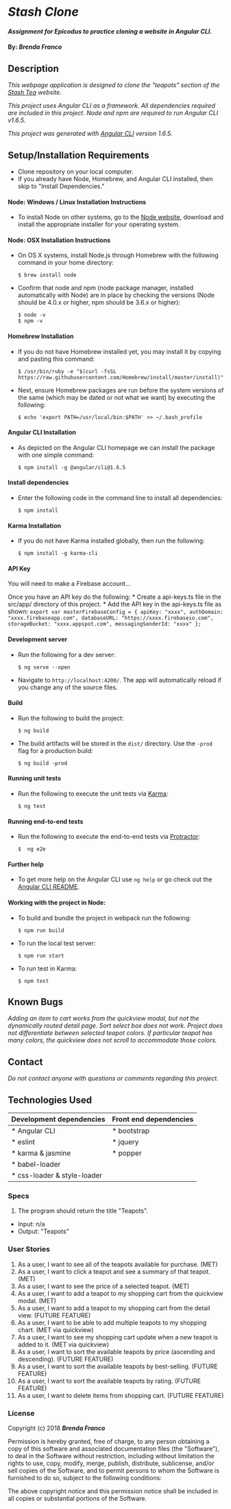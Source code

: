 # _Stash Clone_

#### _Assignment for Epicodus to practice cloning a website in Angular CLI._

#### By: _**Brenda Franco**_

## Description

_This webpage application is designed to clone the
"teapots" section of the [Stash Tea](https://www.stashtea.com/collections/teapots) website._

_This project uses Angular CLI as a framework. All dependencies required are included in this project. Node and npm are required to run Angular CLI v1.6.5._

_This project was generated with [Angular CLI](https://github.com/angular/angular-cli) version 1.6.5._

## Setup/Installation Requirements

* Clone repository on your local computer.
* If you already have Node, Homebrew, and Angular CLI installed, then skip to "Install Dependencies."

#### Node: Windows / Linux Installation Instructions
  * To install Node on other systems, go to the <a href="https://nodejs.org/en/">Node website</a>, download and install the appropriate installer for your operating system.

#### Node: OSX Installation Instructions
  * On OS X systems, install Node.js through Homebrew with the following command in your home directory:
    ```
    $ brew install node
    ```
  * Confirm that node and npm (node package manager, installed automatically with Node) are in place by checking the versions (Node should be 4.0.x or higher, npm should be 3.6.x or higher):
    ```
    $ node -v
    $ npm -v
    ```
#### Homebrew Installation
  * If you do not have Homebrew installed yet, you may install it by copying and pasting this command:
    ```
    $ /usr/bin/ruby -e "$(curl -fsSL https://raw.githubusercontent.com/Homebrew/install/master/install)"
    ```
  * Next, ensure Homebrew packages are run before the system versions of the same (which may be dated or not what we want) by executing the following:
    ```
    $ echo 'export PATH=/usr/local/bin:$PATH' >> ~/.bash_profile
    ```
#### Angular CLI Installation
  * As depicted on the Angular CLI homepage we can install the package with one simple command:
    ```
    $ npm install -g @angular/cli@1.6.5
    ```
#### Install dependencies
  * Enter the following code in the command line to install all dependencies:
    ```
    $ npm install
    ```
#### Karma Installation
  * If you do not have Karma installed globally, then run the following:
    ```
    $ npm install -g karma-cli
    ```

#### API Key
  You will need to make a Firebase account...

  Once you have an API key do the following:
    * Create a api-keys.ts file in the src/app/ directory of this project.
    * Add the API key in the api-keys.ts file as shown:
    ```
    export var masterFirebaseConfig = {
      apiKey: "xxxx",
      authDomain: "xxxx.firebaseapp.com",
      databaseURL: "https://xxxx.firebaseio.com",
      storageBucket: "xxxx.appspot.com",
      messagingSenderId: "xxxx"
    };
    ```

#### Development server
  * Run the following for a dev server:
    ```
    $ ng serve --open
    ```
  * Navigate to `http://localhost:4200/`. The app will automatically reload if you change any of the source files.

#### Build
  * Run the following to build the project:
    ```
    $ ng build
    ```
  * The build artifacts will be stored in the `dist/` directory. Use the `-prod` flag for a production build:
    ```
    $ ng build -prod
    ```
#### Running unit tests
  * Run the following to execute the unit tests via [Karma](https://karma-runner.github.io):
    ```
    $ ng test
    ```
#### Running end-to-end tests
  * Run the following to execute the end-to-end tests via [Protractor](http://www.protractortest.org/):
    ```
    $  ng e2e
    ```
#### Further help
  * To get more help on the Angular CLI use `ng help` or go check out the [Angular CLI README](https://github.com/angular/angular-cli/blob/master/README.md).

#### Working with the project in Node:
  * To build and bundle the project in webpack run the following:
    ```
    $ npm run build
    ```
  * To run the local test server:
    ```
    $ npm run start
    ```
  * To run test in Karma:
    ```
    $ npm test
    ```

## Known Bugs
_Adding an item to cart works from the quickview modal, but not the dynamically routed detail page._
_Sort select box does not work._
_Project does not differentiate between selected teapot colors._
_If particular teapot has many colors, the quickview does not scroll to accommodate those colors._

## Contact
_Do not contact anyone with questions or comments regarding this project._

## Technologies Used
| Development dependencies | Front end dependencies |
| :------------ | :------------- |
| * Angular CLI | * bootstrap |
| * eslint | * jquery |
| * karma & jasmine | * popper
| * babel-loader |  |
| * css-loader & style-loader | | |

### Specs
1. The program should return the title "Teapots".
  * Input: n/a
  * Output: "Teapots"

### User Stories
1. As a user, I want to see all of the teapots available for purchase. (MET)
2. As a user, I want to click a teapot and see a summary of that teapot. (MET)
3. As a user, I want to see the price of a selected teapot. (MET)
4. As a user, I want to add a teapot to my shopping cart from the quickview modal. (MET)
5. As a user, I want to add a teapot to my shopping cart from the detail view. (FUTURE FEATURE)
6. As a user, I want to be able to add multiple teapots to my shopping chart. (MET via quickview)
7. As a user, I want to see my shopping cart update when a new teapot is added to it. (MET via quickview)
8. As a user, I want to sort the available teapots by price (ascending and descending). (FUTURE FEATURE)
9. As a user, I want to sort the available teapots by best-selling. (FUTURE FEATURE)
10. As a user, I want to sort the available teapots by rating. (FUTURE FEATURE)
11. As a user, I want to delete items from shopping cart. (FUTURE FEATURE)

### License
Copyright (c) 2018 ****_Brenda Franco_****

Permission is hereby granted, free of charge, to any person obtaining a copy of this software and associated documentation files (the "Software"), to deal in the Software without restriction, including without limitation the rights to use, copy, modify, merge, publish, distribute, sublicense, and/or sell copies of the Software, and to permit persons to whom the Software is furnished to do so, subject to the following conditions:

The above copyright notice and this permission notice shall be included in all copies or substantial portions of the Software.
